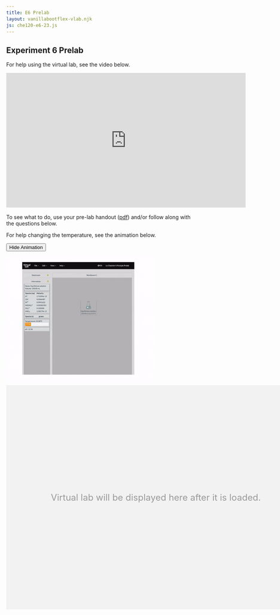 ```yaml
---
title: E6 Prelab
layout: vanillabootflex-vlab.njk
js: che120-e6-23.js
---
```


<style>
    .hidden {
        display: none;
    }
</style>


<script>

function getCurrentVessel(appView) {
    var currentWorkbenchCid = appView.model.get("currentWorkbenchCid");
    var workbenchCollection = appView.model.get("workbenches");
    var workbench = workbenchCollection.get(currentWorkbenchCid);
    var currentVesselCid = workbench.get("currentVesselCid");
    var vesselCollection = workbench.get("vesselCollection");
    var vessel = vesselCollection.get(currentVesselCid);
    return vessel;
    }

        // Synchronous load of the activity list contained in output.json - use browser methods, not jQuery

        function showVlabHidePlaceholder(vlab_placeholder, vlab_el) {
            vlab_placeholder.classList.add("hidden");
            vlab_el.classList.remove("hidden");
        }
        const language = 'en';
        const allowLoadAssignment = false;
        const showFirstTimeTips = false;
        let appModel = new VLab.AppModel();
        let appView = null;
        let data;

        window.addEventListener("load", function() {
        const vlab_placeholder = document.getElementById("vlab-placeholder");
        const vlab_el = document.getElementById("vlab");
        showVlabHidePlaceholder(vlab_placeholder, vlab_el);
        appView = new VLab.AppView({ model: appModel,
                                           el: vlab_el,
                                           vlab: window.data,
                                           domain: "https://chemcollective.org/chem/jsvlab/"});
        });
</script>

## Experiment 6 Prelab

For help using the virtual lab, see the video below.

<iframe width="640" height="360" src="https://www.youtube.com/embed/9JstXSGvikA?si=3W1kHbf2Ne_xHDWj" title="YouTube video player" frameborder="0" allow="accelerometer; autoplay; clipboard-write; encrypted-media; gyroscope; picture-in-picture; web-share" referrerpolicy="strict-origin-when-cross-origin" allowfullscreen></iframe>

To see what to do, use your pre-lab handout ([pdf](/img/che120-e6-prelab-24sp.pdf)) and/or follow along with the questions below.

For help changing the temperature, see the animation below.

<button id='top-button-gif' onclick="toggleAnimation('animation', 'top-button-gif')">Hide Animation</button>

<script>
function toggleAnimation(id, buttonId) {
    const animationDiv = document.getElementById(id);
    const button = document.getElementById(buttonId);
    if (animationDiv.style.display === "none") {
        animationDiv.style.display = "block";
        button.textContent = "Hide Animation";
    } else {
        animationDiv.style.display = "none";
        button.textContent = "Show Animation";
    }
}
</script>


<div id="animation">
<img src="/img/vlab-change-temp-slower.gif" alt="Change Temperature Animation" width="400px" />
</div>

<div id="vlab-placeholder" style="width:800px; height:600px; background-color: #f2f2f2; display: flex; justify-content: center; align-items: center;">
<p style="font-size: 24px; color: #999;">Virtual lab will be displayed here after it is loaded.</p>
</div>
<div id="vlab" style="height:650px; width: 950px;" class="hidden"></div>

<div id="questions"></div>